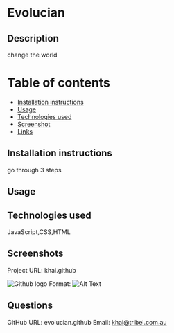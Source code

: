 # Evolucian
      
## Description

change the world

Table of contents
=================

<!--ts-->
* [Installation instructions](#Installation-instructions)
* [Usage](#Usage)
* [Technologies used](#Technologies-used-and-programming-techniques)
* [Screenshot](#Screenshots)
* [Links](#Links)
<!--te-->

## Installation instructions

go through 3 steps

## Usage

## Technologies used

JavaScript,CSS,HTML

## Screenshots

Project URL: khai.github

![Github logo](/images/logo.png)
Format: ![Alt Text](url)


## Questions

GitHub URL: evolucian.github
Email: khai@tribel.com.au
